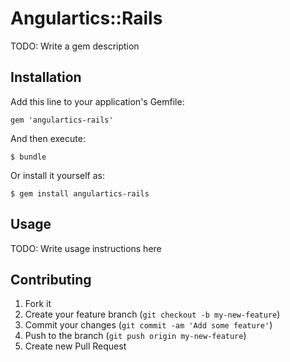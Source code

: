 # Angulartics::Rails

TODO: Write a gem description

## Installation

Add this line to your application's Gemfile:

    gem 'angulartics-rails'

And then execute:

    $ bundle

Or install it yourself as:

    $ gem install angulartics-rails

## Usage

TODO: Write usage instructions here

## Contributing

1. Fork it
2. Create your feature branch (`git checkout -b my-new-feature`)
3. Commit your changes (`git commit -am 'Add some feature'`)
4. Push to the branch (`git push origin my-new-feature`)
5. Create new Pull Request
